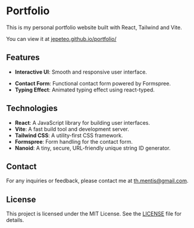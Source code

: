 # Portfolio

This is my personal portfolio website built with React, Tailwind and Vite.

You can view it at [jepeteo.github.io/portfolio/](https://jepeteo.github.io/portfolio/)

## Features

- **Interactive UI**: Smooth and responsive user interface.
<!-- - **Project Showcase**: Display of projects with descriptions and links. -->
- **Contact Form**: Functional contact form powered by Formspree.
- **Typing Effect**: Animated typing effect using react-typed.

## Technologies

- **React**: A JavaScript library for building user interfaces.
- **Vite**: A fast build tool and development server.
- **Tailwind CSS**: A utility-first CSS framework.
- **Formspree**: Form handling for the contact form.
- **Nanoid**: A tiny, secure, URL-friendly unique string ID generator.

## Contact

For any inquiries or feedback, please contact me at [th.mentis@gmail.com](mailto:th.mentis@gmail.com).

## License

This project is licensed under the MIT License. See the [LICENSE](./LICENSE) file for details.
